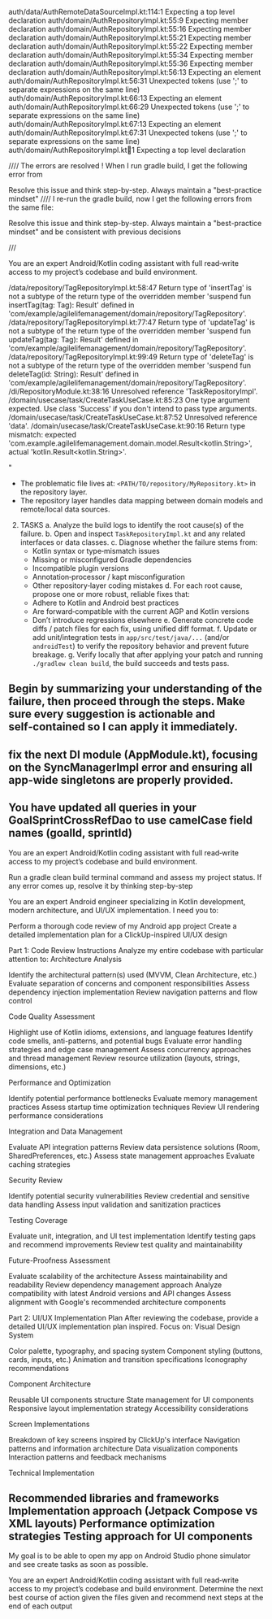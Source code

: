 auth/data/AuthRemoteDataSourceImpl.kt:114:1 Expecting a top level declaration
auth/domain/AuthRepositoryImpl.kt:55:9 Expecting member declaration
auth/domain/AuthRepositoryImpl.kt:55:16 Expecting member declaration
auth/domain/AuthRepositoryImpl.kt:55:21 Expecting member declaration
auth/domain/AuthRepositoryImpl.kt:55:22 Expecting member declaration
auth/domain/AuthRepositoryImpl.kt:55:34 Expecting member declaration
auth/domain/AuthRepositoryImpl.kt:55:36 Expecting member declaration
auth/domain/AuthRepositoryImpl.kt:56:13 Expecting an element
auth/domain/AuthRepositoryImpl.kt:56:31 Unexpected tokens (use ';' to separate expressions on the same line)
auth/domain/AuthRepositoryImpl.kt:66:13 Expecting an element
auth/domain/AuthRepositoryImpl.kt:66:29 Unexpected tokens (use ';' to separate expressions on the same line)
auth/domain/AuthRepositoryImpl.kt:67:13 Expecting an element
auth/domain/AuthRepositoryImpl.kt:67:31 Unexpected tokens (use ';' to separate expressions on the same line)
auth/domain/AuthRepositoryImpl.kt:100:1 Expecting a top level declaration











////
The errors are resolved !
When I run gradle build, I get the following error from 



Resolve this issue and think step-by-step. Always maintain a "best-practice mindset"
////
I re-run the gradle build, now I get the following errors from the same file:



Resolve this issue and think step-by-step. Always maintain a "best-practice mindset" and be consistent with previous decisions

///

You are an expert Android/Kotlin coding assistant with full read‑write access to my project’s codebase and build environment.

/data/repository/TagRepositoryImpl.kt:58:47 Return type of 'insertTag' is not a subtype of the return type of the overridden member 'suspend fun insertTag(tag: Tag): Result<String>' defined in 'com/example/agilelifemanagement/domain/repository/TagRepository'.
/data/repository/TagRepositoryImpl.kt:77:47 Return type of 'updateTag' is not a subtype of the return type of the overridden member 'suspend fun updateTag(tag: Tag): Result<Unit>' defined in 'com/example/agilelifemanagement/domain/repository/TagRepository'.
/data/repository/TagRepositoryImpl.kt:99:49 Return type of 'deleteTag' is not a subtype of the return type of the overridden member 'suspend fun deleteTag(id: String): Result<Unit>' defined in 'com/example/agilelifemanagement/domain/repository/TagRepository'.
/di/RepositoryModule.kt:38:16 Unresolved reference 'TaskRepositoryImpl'.
/domain/usecase/task/CreateTaskUseCase.kt:85:23 One type argument expected. Use class 'Success' if you don't intend to pass type arguments.
/domain/usecase/task/CreateTaskUseCase.kt:87:52 Unresolved reference 'data'.
/domain/usecase/task/CreateTaskUseCase.kt:90:16 Return type mismatch: expected 'com.example.agilelifemanagement.domain.model.Result<kotlin.String>', actual 'kotlin.Result<kotlin.String>'.

"
   - The problematic file lives at: `<PATH/TO/repository/MyRepository.kt>` in the repository layer.
   - The repository layer handles data mapping between domain models and remote/local data sources.

2. TASKS
   a. Analyze the build logs to identify the root cause(s) of the failure.
   b. Open and inspect `TaskRepositoryImpl.kt` and any related interfaces or data classes.
   c. Diagnose whether the failure stems from:
      - Kotlin syntax or type‑mismatch issues
      - Missing or misconfigured Gradle dependencies
      - Incompatible plugin versions
      - Annotation‑processor / kapt misconfiguration
      - Other repository‑layer coding mistakes
   d. For each root cause, propose one or more robust, reliable fixes that:
      - Adhere to Kotlin and Android best practices
      - Are forward‑compatible with the current AGP and Kotlin versions
      - Don’t introduce regressions elsewhere
   e. Generate concrete code diffs / patch files for each fix, using unified diff format.
   f. Update or add unit/integration tests in `app/src/test/java/...` (and/or `androidTest`) to verify the repository behavior and prevent future breakage.
   g. Verify locally that after applying your patch and running `./gradlew clean build`, the build succeeds and tests pass.

Begin by summarizing your understanding of the failure, then proceed through the steps. Make sure every suggestion is actionable and self‑contained so I can apply it immediately.
--
fix the next DI module (AppModule.kt), focusing on the SyncManagerImpl error and ensuring all app-wide singletons are properly provided.
--
You have updated all queries in your GoalSprintCrossRefDao to use camelCase field names (goalId, sprintId)
---



You are an expert Android/Kotlin coding assistant with full read‑write access to my project’s codebase and build environment.

Run a gradle clean build terminal command and assess my project status. If any error comes up, resolve it by thinking step-by-step

You are an expert Android engineer specializing in Kotlin development, modern architecture, and UI/UX implementation. I need you to:

Perform a thorough code review of my Android app project
Create a detailed implementation plan for a ClickUp-inspired UI/UX design

Part 1: Code Review Instructions
Analyze my entire codebase with particular attention to:
Architecture Analysis

Identify the architectural pattern(s) used (MVVM, Clean Architecture, etc.)
Evaluate separation of concerns and component responsibilities
Assess dependency injection implementation
Review navigation patterns and flow control

Code Quality Assessment

Highlight use of Kotlin idioms, extensions, and language features
Identify code smells, anti-patterns, and potential bugs
Evaluate error handling strategies and edge case management
Assess concurrency approaches and thread management
Review resource utilization (layouts, strings, dimensions, etc.)

Performance and Optimization

Identify potential performance bottlenecks
Evaluate memory management practices
Assess startup time optimization techniques
Review UI rendering performance considerations

Integration and Data Management

Evaluate API integration patterns
Review data persistence solutions (Room, SharedPreferences, etc.)
Assess state management approaches
Evaluate caching strategies

Security Review

Identify potential security vulnerabilities
Review credential and sensitive data handling
Assess input validation and sanitization practices

Testing Coverage

Evaluate unit, integration, and UI test implementation
Identify testing gaps and recommend improvements
Review test quality and maintainability

Future-Proofness Assessment

Evaluate scalability of the architecture
Assess maintainability and readability
Review dependency management approach
Analyze compatibility with latest Android versions and API changes
Assess alignment with Google's recommended architecture components

Part 2: UI/UX Implementation Plan
After reviewing the codebase, provide a detailed UI/UX implementation plan inspired. Focus on:
Visual Design System

Color palette, typography, and spacing system
Component styling (buttons, cards, inputs, etc.)
Animation and transition specifications
Iconography recommendations

Component Architecture

Reusable UI components structure
State management for UI components
Responsive layout implementation strategy
Accessibility considerations

Screen Implementations

Breakdown of key screens inspired by ClickUp's interface
Navigation patterns and information architecture
Data visualization components
Interaction patterns and feedback mechanisms

Technical Implementation

Recommended libraries and frameworks
Implementation approach (Jetpack Compose vs XML layouts)
Performance optimization strategies
Testing approach for UI components
---
My goal is to be able to open my app on Android Studio phone simulator and see create tasks as soon as possible.

You are an expert Android/Kotlin coding assistant with full read‑write access to my project’s codebase and build environment. Determine the next best course of action given the files given and recommend next steps at the end of each output
